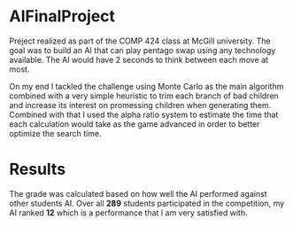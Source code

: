 # AIFinalProject
Preject realized as part of the COMP 424 class at McGill university. The goal was to build an AI that can play pentago swap using any technology available. The AI would have 2 seconds to think between each move at most. 

On my end I tackled the challenge using Monte Carlo as the main algorithm combined with a very simple heuristic to trim each branch
of bad children and increase its interest on promessing children when generating them.  
Combined with that I used the alpha ratio system to estimate the time that each calculation would take as the game advanced in order to better
optimize the search time.

# Results
The grade was calculated based on how well the AI performed against other students AI. Over all **289** students participated in the competition,
my AI ranked **12** which is a performance that I am very satisfied with.
